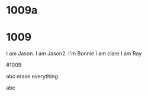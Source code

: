 
# 1009a

# 1009

I am Jason.
I am Jason2.
I'm Bonnie
I am clare
I am Ray

#1009

abc
erase everything

abc

